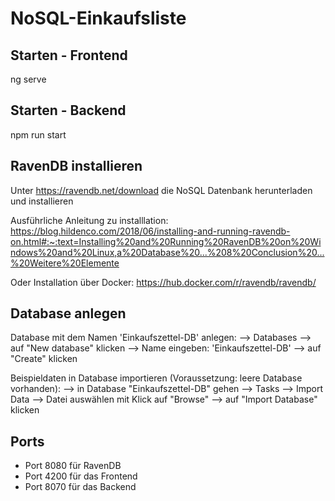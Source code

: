 # NoSQL-Einkaufsliste

## Starten - Frontend
ng serve

## Starten - Backend
npm run start


## RavenDB installieren
Unter https://ravendb.net/download die NoSQL Datenbank herunterladen und installieren

Ausführliche Anleitung zu installlation:
https://blog.hildenco.com/2018/06/installing-and-running-ravendb-on.html#:~:text=Installing%20and%20Running%20RavenDB%20on%20Windows%20and%20Linux,a%20Database%20...%208%20Conclusion%20...%20Weitere%20Elemente

Oder Installation über Docker:
https://hub.docker.com/r/ravendb/ravendb/


## Database anlegen
Database mit dem Namen 'Einkaufszettel-DB' anlegen:
--> Databases --> auf "New database" klicken --> Name eingeben: 'Einkaufszettel-DB' --> auf "Create" klicken

Beispieldaten in Database importieren (Voraussetzung: leere Database vorhanden):
--> in Database "Einkaufszettel-DB" gehen --> Tasks --> Import Data --> Datei auswählen mit Klick auf "Browse" --> auf "Import Database" klicken


## Ports
- Port 8080 für RavenDB
- Port 4200 für das Frontend
- Port 8070 für das Backend